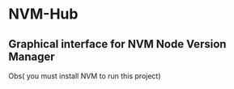 # NVM-Hub

## Graphical interface for NVM Node Version Manager

Obs( you must install NVM to run this project)
